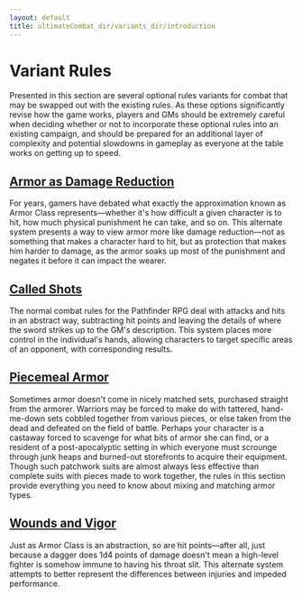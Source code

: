 ```yaml
---
layout: default
title: ultimateCombat_dir/variants_dir/introduction
---
```

# Variant Rules

Presented in this section are several optional rules variants for combat that may be swapped out with the existing rules. As these options significantly revise how the game works, players and GMs should be extremely careful when deciding whether or not to incorporate these optional rules into an existing campaign, and should be prepared for an additional layer of complexity and potential slowdowns in gameplay as everyone at the table works on getting up to speed.

## [Armor as Damage Reduction](../armorAsDamageReduction)

For years, gamers have debated what exactly the approximation known as Armor Class represents—whether it's how difficult a given character is to hit, how much physical punishment he can take, and so on. This alternate system presents a way to view armor more like damage reduction—not as something that makes a character hard to hit, but as protection that makes him harder to damage, as the armor soaks up most of the punishment and negates it before it can impact the wearer.

## [Called Shots](../calledShots)

The normal combat rules for the Pathfinder RPG deal with attacks and hits in an abstract way, subtracting hit points and leaving the details of where the sword strikes up to the GM's description. This system places more control in the individual's hands, allowing characters to target specific areas of an opponent, with corresponding results.

## [Piecemeal Armor](../piecemealArmor)

Sometimes armor doesn't come in nicely matched sets, purchased straight from the armorer. Warriors may be forced to make do with tattered, hand-me-down sets cobbled together from various pieces, or else taken from the dead and defeated on the field of battle. Perhaps your character is a castaway forced to scavenge for what bits of armor she can find, or a resident of a post-apocalyptic setting in which everyone must scrounge through junk heaps and burned-out storefronts to acquire their equipment. Though such patchwork suits are almost always less effective than complete suits with pieces made to work together, the rules in this section provide everything you need to know about mixing and matching armor types.

## [Wounds and Vigor](../woundsAndVigor)

Just as Armor Class is an abstraction, so are hit points—after all, just because a dagger does 1d4 points of damage doesn't mean a high-level fighter is somehow immune to having his throat slit. This alternate system attempts to better represent the differences between injuries and impeded performance.

